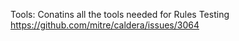 Tools: Conatins all the tools needed for Rules Testing 
https://github.com/mitre/caldera/issues/3064

